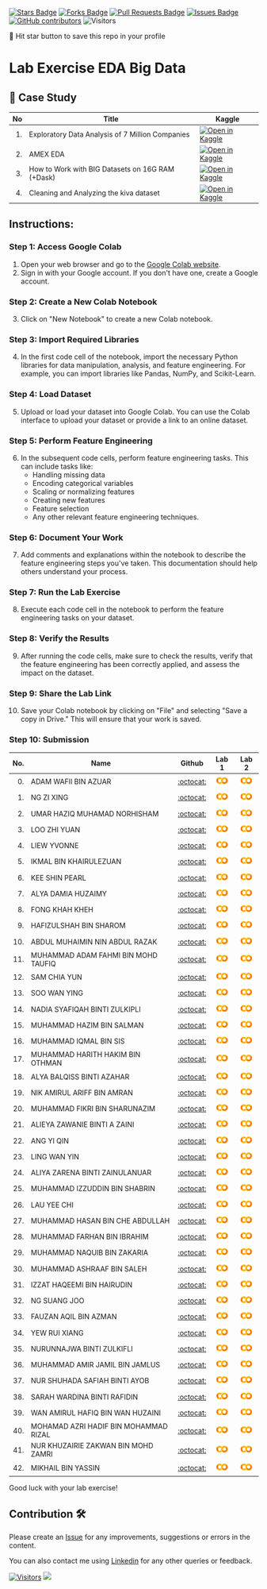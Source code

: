 
<a href="https://github.com/drshahizan/Python_EDA/stargazers"><img src="https://img.shields.io/github/stars/drshahizan/Python_EDA" alt="Stars Badge"/></a>
<a href="https://github.com/drshahizan/Python_EDA/network/members"><img src="https://img.shields.io/github/forks/drshahizan/Python_EDA" alt="Forks Badge"/></a>
<a href="https://github.com/drshahizan/Python_EDA/pulls"><img src="https://img.shields.io/github/issues-pr/drshahizan/Python_EDA" alt="Pull Requests Badge"/></a>
<a href="https://github.com/drshahizan/Python_EDA/issues"><img src="https://img.shields.io/github/issues/drshahizan/Python_EDA" alt="Issues Badge"/></a>
<a href="https://github.com/drshahizan/Python_EDA/graphs/contributors"><img alt="GitHub contributors" src="https://img.shields.io/github/contributors/drshahizan/Python_EDA?color=2b9348"></a>
![Visitors](https://api.visitorbadge.io/api/visitors?path=https%3A%2F%2Fgithub.com%2Fdrshahizan%2FPython_EDA&labelColor=%23d9e3f0&countColor=%23697689&style=flat)

🌟 Hit star button to save this repo in your profile

# Lab Exercise EDA Big Data

## 📖 Case Study
| No | Title   |  Kaggle |
| -----: | -----  | ------ | 
| 1. | Exploratory Data Analysis of 7 Million Companies |  [![Open in Kaggle](https://img.shields.io/static/v1?label=&message=Kaggle&labelColor=grey&color=blue&logo=kaggle)](https://www.kaggle.com/code/zelalemgetahun/eda-of-7-million-company-dataset) |
| 2. | AMEX EDA |  [![Open in Kaggle](https://img.shields.io/static/v1?label=&message=Kaggle&labelColor=grey&color=blue&logo=kaggle)](https://www.kaggle.com/code/ambrosm/amex-eda-which-makes-sense/notebook) |
| 3. | How to Work with BIG Datasets on 16G RAM (+Dask) |  [![Open in Kaggle](https://img.shields.io/static/v1?label=&message=Kaggle&labelColor=grey&color=blue&logo=kaggle)](https://www.kaggle.com/code/yuliagm/how-to-work-with-big-datasets-on-16g-ram-dask) |
| 4. | Cleaning and Analyzing the kiva dataset |  [![Open in Kaggle](https://img.shields.io/static/v1?label=&message=Kaggle&labelColor=grey&color=blue&logo=kaggle)](https://www.kaggle.com/code/omaymaali/cleaning-data-eda/notebook) |

## Instructions:

### Step 1: Access Google Colab

1. Open your web browser and go to the [Google Colab website](https://colab.research.google.com/).
2. Sign in with your Google account. If you don't have one, create a Google account.

### Step 2: Create a New Colab Notebook

3. Click on "New Notebook" to create a new Colab notebook.

### Step 3: Import Required Libraries

4. In the first code cell of the notebook, import the necessary Python libraries for data manipulation, analysis, and feature engineering. For example, you can import libraries like Pandas, NumPy, and Scikit-Learn.

### Step 4: Load Dataset

5. Upload or load your dataset into Google Colab. You can use the Colab interface to upload your dataset or provide a link to an online dataset.

### Step 5: Perform Feature Engineering

6. In the subsequent code cells, perform feature engineering tasks. This can include tasks like:
   - Handling missing data
   - Encoding categorical variables
   - Scaling or normalizing features
   - Creating new features
   - Feature selection
   - Any other relevant feature engineering techniques.

### Step 6: Document Your Work

7. Add comments and explanations within the notebook to describe the feature engineering steps you've taken. This documentation should help others understand your process.

### Step 7: Run the Lab Exercise

8. Execute each code cell in the notebook to perform the feature engineering tasks on your dataset.

### Step 8: Verify the Results

9. After running the code cells, make sure to check the results, verify that the feature engineering has been correctly applied, and assess the impact on the dataset.

### Step 9: Share the Lab Link

10. Save your Colab notebook by clicking on "File" and selecting "Save a copy in Drive." This will ensure that your work is saved.

### Step 10: Submission

| No.  | Name | Github |Lab 1 | Lab 2 |
| ---: | ----------------------------------------- | :----------------------: | :----------------------: | :----------------------: | 
| 0.   | ADAM WAFII BIN AZUAR                      |  [:octocat:](https://github.com/Jokeryde) |<a href=""><img src="../../../images/colab.png" width="24px" height="24px"></a> | <a href=""><img src="../../../images/colab.png" width="24px" height="24px"></a> | 
| 1.   | NG ZI XING                     |  [:octocat:](https://github.com/ngzxing) |<a href="https://colab.research.google.com/drive/1wInIiCjdxaXaoWditsflQqAIMAvVY9bn"><img src="../../../images/colab.png" width="24px" height="24px"></a> | <a href="https://colab.research.google.com/drive/1y8v4zRyQuCs1auBuYPUW4ZewayXFORL3"><img src="../../../images/colab.png" width="24px" height="24px"></a> | 
| 2.   | UMAR HAZIQ MUHAMAD NORHISHAM                    |  [:octocat:](https://github.com/umarhaziq) |<a href="https://colab.research.google.com/drive/1Se4f3VBTk_bkeb2r63lQjG7LNuYvEEHV?usp=sharing"><img src="../../../images/colab.png" width="24px" height="24px"></a> | <a href="https://colab.research.google.com/drive/1FSFc3BRe0DLeektI8E9TJmp1Ctz6nJmd?usp=sharing"><img src="../../../images/colab.png" width="24px" height="24px"></a> | 
| 3.   | LOO ZHI YUAN                      |  [:octocat:](https://github.com/lzy0007) |<a href="https://colab.research.google.com/drive/1ghnIx5FKQSGmsA7Rr6BwbWmN9KoGC2mD?usp=sharing"><img src="../../../images/colab.png" width="24px" height="24px"></a> | <a href="https://colab.research.google.com/drive/1EvPi6QdSiZ31r-vL_jCpSmtmewqDdMlL?usp=sharing"><img src="../../../images/colab.png" width="24px" height="24px"></a> | 
| 4.   | LIEW YVONNE                      |  [:octocat:](https://github.com/Yvonneee24) | <a href="https://colab.research.google.com/drive/1pO6TLfooIybrv0_kYcL-6TDRDmLoreWv?usp=sharing"><img src="../../../images/colab.png" width="24px" height="24px"></a> | <a href="https://colab.research.google.com/drive/1dk_OW1WCFhoCoPU-egaQ9ePkz1LDnLgT?usp=sharing"><img src="../../../images/colab.png" width="24px" height="24px"></a> | 
| 5.   | IKMAL BIN KHAIRULEZUAN                     |  [:octocat:]([https://github.com/Ikkha02]) |<a href="https://colab.research.google.com/drive/1xNTPl3IO-DZDoU0WE9EJ2_LFmomtMniK?usp=sharing"><img src="../../../images/colab.png" width="24px" height="24px"></a> | <a href="https://colab.research.google.com/drive/1R5wMqZexUvQ7KkLImbsslN54deEakT8H?usp=sharing"><img src="../../../images/colab.png" width="24px" height="24px"></a> | 
| 6.   | KEE SHIN PEARL                  |  [:octocat:](https://github.com/shinpearll) |<a href="https://colab.research.google.com/drive/1kdCf8WJ-HkPEpMm2lqpOy77DvtUcFeUC?usp=sharing"><img src="../../../images/colab.png" width="24px" height="24px"></a> | <a href="https://colab.research.google.com/drive/1M4Ci5eVXVA8FGzSCI6vDsRj5AkXvjkBk?usp=sharing"><img src="../../../images/colab.png" width="24px" height="24px"></a> | 
| 7.   | ALYA DAMIA HUZAIMY                      |  [:octocat:](https://github.com/alydmia) | <a href="https://colab.research.google.com/drive/1sMc2Ick3xNJ-yUBTE6kdD5FviU8e2X3I?usp=sharing"><img src="../../../images/colab.png" width="24px" height="24px"></a> | <a href="https://colab.research.google.com/drive/1MvMWuQDs5WgaqsPShLiB1ORnUI11_umE?usp=sharing"><img src="../../../images/colab.png" width="24px" height="24px"></a> | 
| 8.   | FONG KHAH KHEH                      |  [:octocat:](https://github.com/khahkhehhh) | <a href="https://colab.research.google.com/drive/1p8pAO5HN6QX08fLeGteoiIYQ3NnJuGKy?usp=sharing"><img src="../../../images/colab.png" width="24px" height="24px"></a> | <a href="https://colab.research.google.com/drive/1cBIwM3uly4XQ4b9LhspQG0DNBlhoCfzg?usp=sharing"><img src="../../../images/colab.png" width="24px" height="24px"></a> | 
| 9.   | HAFIZULSHAH BIN SHAROM                      |  [:octocat:](https://github.com/Hafizulshah) | <a href="https://colab.research.google.com/drive/1Pku73yQrXK_KDc6VDdGKJmHJXg0jT4jf?usp=sharing"><img src="../../../images/colab.png" width="24px" height="24px"></a> | <a href="https://colab.research.google.com/drive/1LgcUSsxtL08RiuFctwFze6Qynb28EWDq?usp=sharing"><img src="../../../images/colab.png" width="24px" height="24px"></a> | 
| 10.   | ABDUL MUHAIMIN NIN ABDUL RAZAK                      |  [:octocat:](https://github.com/Muhaimin005) | <a href="https://colab.research.google.com/drive/1tjlymYNVUnwRJJmQwRsMZx_SFbKP6Ld2?usp=sharing"><img src="../../../images/colab.png" width="24px" height="24px"></a> | <a href="https://colab.research.google.com/drive/1Xl4QVHlXPpHCjgDCkChyrKr-PpKftWop?usp=sharing"><img src="../../../images/colab.png" width="24px" height="24px"></a> |
| 11.   | MUHAMMAD ADAM FAHMI BIN MOHD TAUFIQ                      |  [:octocat:](https://github.com/adamochie) | <a href="https://colab.research.google.com/drive/18b9nWVyXG2jUDY8Aeq2dcusysw68UCnV?usp=sharing"><img src="../../../images/colab.png" width="24px" height="24px"></a> | <a href="https://colab.research.google.com/drive/1BL_bXTLp0CzUBTaBsBHREuYSeMzMlGNR?usp=sharing"><img src="../../../images/colab.png" width="24px" height="24px"></a> | 
| 12.   | SAM CHIA YUN                   |  [:octocat:](https://github.com/ChiayunSam) | <a href="https://colab.research.google.com/drive/1xZBadnxOPGtVkkApo-Ube2q5XMR_uXo8"><img src="../../../images/colab.png" width="24px" height="24px"></a> | <a href="https://colab.research.google.com/drive/12cyaOaG0DNsKqRURz_jvUOHk9WFc3x-P"><img src="../../../images/colab.png" width="24px" height="24px"></a> | 
| 13.   | SOO WAN YING               |  [:octocat:](https://github.com/soowanying) | <a href="https://colab.research.google.com/drive/1gIwKxK5FJ3RZdLy3PcEwwa1CQ3lCyqKM#scrollTo=3a42145e"><img src="../../../images/colab.png" width="24px" height="24px"></a> | <a href="https://colab.research.google.com/drive/1xG44ODcwD3ynI6r1TbwRQpeeX3MC3PTo#scrollTo=cKXbOXalwquf"><img src="../../../images/colab.png" width="24px" height="24px"></a> | 
| 14.   | NADIA SYAFIQAH BINTI ZULKIPLI               |  [:octocat:](https://github.com/nadiamel) | <a href="https://colab.research.google.com/drive/11rOCNHTmYO3XGUIC4Oz8U-1ZfCFWra6o?usp=sharing"><img src="../../../images/colab.png" width="24px" height="24px"></a> | <a href="https://colab.research.google.com/drive/1NFoZ5IXv_WNP_fV2xZFzJnQY0-RK0gHp?usp=sharing"><img src="../../../images/colab.png" width="24px" height="24px"></a> | 
| 15.   | MUHAMMAD HAZIM BIN SALMAN               |  [:octocat:](https://github.com/hazimSalman) | <a href="https://colab.research.google.com/drive/1qO_7ZKFtMSrk3Czq7_IUwnclN5fNpcHS?usp=sharing"><img src="../../../images/colab.png" width="24px" height="24px"></a> | <a href="https://colab.research.google.com/drive/1CgUN-2hQd5Tk3jfOLgRYOowxe-1_l2eB?usp=sharing"><img src="../../../images/colab.png" width="24px" height="24px"></a> | 
| 16.   | MUHAMMAD IQMAL BIN SIS              |  [:octocat:](https://github.com/Miqmal) | <a href="https://colab.research.google.com/drive/1gjzUlAixeuC_VU5lcFwmVJgwFPEhiOBD?usp=sharing"><img src="../../../images/colab.png" width="24px" height="24px"></a> | <a href="https://colab.research.google.com/drive/1BEsX02YwHNKsq40em1FFFL8N9WBoiWoo?usp=sharing"><img src="../../../images/colab.png" width="24px" height="24px"></a> | 
| 17.   | MUHAMMAD HARITH HAKIM BIN OTHMAN             |  [:octocat:](https://github.com/harithothman) | <a href="https://colab.research.google.com/drive/18qzktx4WW63ONfSJmzrE3VeB5zsHj2OB#scrollTo=d2c8af1e"><img src="../../../images/colab.png" width="24px" height="24px"></a> | <a href="https://colab.research.google.com/drive/1OFNS-eMw3LiNpaZI-A1UT7b-wgRGC-bf"><img src="../../../images/colab.png" width="24px" height="24px"></a> |
| 18.   | ALYA BALQISS BINTI AZAHAR             |  [:octocat:](https://github.com/aly4blqss) | <a href="https://colab.research.google.com/drive/1DDEZ9xlXKR9F6VP2Q-hc2z8hhQbgtGwD?usp=sharing"><img src="../../../images/colab.png" width="24px" height="24px"></a> | <a href="https://colab.research.google.com/drive/1Gske3Al3CRek4B1DNFmZJEPAqWNFw_C4?usp=sharing"><img src="../../../images/colab.png" width="24px" height="24px"></a> |
| 19.   | NIK AMIRUL ARIFF BIN AMRAN        |  [:octocat:](https://github.com/NikAmirulAriff) | <a href="https://colab.research.google.com/drive/1IuLeoSKhtNhd4stXNn-0UoHIfVyOq3b5?usp=sharing"><img src="../../../images/colab.png" width="24px" height="24px"></a> | <a href="https://colab.research.google.com/drive/1ZTegW5MZOjVpxTD3WlnLuuFJuDBPipRf?usp=sharing"><img src="../../../images/colab.png" width="24px" height="24px"></a> |
| 20.   | MUHAMMAD FIKRI BIN SHARUNAZIM        |  [:octocat:](https://github.com/fkrshrnzm) | <a href="https://colab.research.google.com/drive/16Lmrc0OM40n9LEOwP2VAh5paWE-E9bgR?usp=sharing"><img src="../../../images/colab.png" width="24px" height="24px"></a> | <a href="https://colab.research.google.com/drive/19gudiMcSDXZKWAsR8Kw_F8akJWXjIRL5?usp=sharing"><img src="../../../images/colab.png" width="24px" height="24px"></a> |
| 21.   | ALIEYA ZAWANIE BINTI A ZAINI       |  [:octocat:](https://github.com/AlieyaZawanie) | <a href="https://colab.research.google.com/drive/1iOSa0plhpzApApItnDa_GRtQNH6kMqP6?usp=sharing"><img src="../../../images/colab.png" width="24px" height="24px"></a> | <a href="https://colab.research.google.com/drive/1AQjThDKPfGS_eE1mx6SeSyBY8-XCVkdO?usp=sharing"><img src="../../../images/colab.png" width="24px" height="24px"></a> |
| 22.   | ANG YI QIN       |  [:octocat:](https://github.com/yiqin0209) | <a href="https://colab.research.google.com/drive/1bpGCXD5DyCM0_fS6vQ8OeMRTQR6MeRKO?usp=sharing"><img src="../../../images/colab.png" width="24px" height="24px"></a> | <a href="https://colab.research.google.com/drive/1wWT9ozGl2yFL7fFKDiVgR_gudN6YoC_V?usp=sharing"><img src="../../../images/colab.png" width="24px" height="24px"></a> |
| 23.   | LING WAN YIN      |  [:octocat:](https://github.com/WanYin0704) | <a href="https://colab.research.google.com/drive/1zMHzRxk_PQ2GUmDMX8dpHDBrDZml3-zc?usp=sharing"><img src="../../../images/colab.png" width="24px" height="24px"></a> | <a href="https://colab.research.google.com/drive/1untlPuvdFtxLAGIjRFETwXSl9JvDvRa8?usp=sharing"><img src="../../../images/colab.png" width="24px" height="24px"></a> |
| 24.   | ALIYA ZARENA BINTI ZAINULANUAR                     |  [:octocat:](https://github.com/alydmia) | <a href="https://colab.research.google.com/drive/1M1ly8fjml7zbBKd0dDELqjpXJSmVPWVg?usp=sharing"><img src="../../../images/colab.png" width="24px" height="24px"></a> | <a href=""><img src="../../../images/colab.png" width="24px" height="24px"></a> | 
| 25.   | MUHAMMAD IZZUDDIN BIN SHABRIN      |  [:octocat:](https://github.com/al1yaz) | <a href="https://colab.research.google.com/drive/11XjcZoUI6XU3Bof0Oh69VwlJ9Ki689La?authuser=1#scrollTo=TnpjCo2rfGLT"><img src="../../../images/colab.png" width="24px" height="24px"></a> | <a href="https://colab.research.google.com/drive/18qB5u1XdR5O56SvM1F5p14vmX8wF7Pur?authuser=1"><img src="../../../images/colab.png" width="24px" height="24px"></a> |
| 26.   | LAU YEE CHI      |  [:octocat:](https://github.com/faustinalyc) | <a href="https://colab.research.google.com/drive/13Wvxijx-MKN0oP71aDupaLTslx_HiBEp?usp=sharing"><img src="../../../images/colab.png" width="24px" height="24px"></a> | <a href="https://colab.research.google.com/drive/17EDngbpEJ4cH_LUqEYSmCFEEazle_jqj?usp=sharing"><img src="../../../images/colab.png" width="24px" height="24px"></a> |
| 27.   | MUHAMMAD HASAN BIN CHE ABDULLAH      |  [:octocat:](https://github.com/Hasan-Che) | <a href="https://colab.research.google.com/drive/1KfGusNjHqLQx8RPmCJRFZuQ6rTGEhbIF?usp=sharing"><img src="../../../images/colab.png" width="24px" height="24px"></a> | <a href="https://colab.research.google.com/drive/1laEUI1LxmF68WTixyefUvrIgNK5Sa9Nm?usp=sharing"><img src="../../../images/colab.png" width="24px" height="24px"></a> |
| 28.   | MUHAMMAD FARHAN BIN IBRAHIM      |  [:octocat:](https://github.com/farhanibrhim) | <a href="https://colab.research.google.com/drive/1LguQPeignAVByLgnJzuoICYXJGrl4Ugb?usp=sharing"><img src="../../../images/colab.png" width="24px" height="24px"></a> | <a href="https://colab.research.google.com/drive/1AF6_StHiFR96JTdy7ybF0TLXUWq5QlOy?usp=sharing"><img src="../../../images/colab.png" width="24px" height="24px"></a> |
| 29.   | MUHAMMAD NAQUIB BIN ZAKARIA      |  [:octocat:](https://github.com/nqbzkr01) | <a href="https://colab.research.google.com/drive/1PuTEo5Ez01KV9R22HLixXTZqobJT1JOK?usp=sharing"><img src="../../../images/colab.png" width="24px" height="24px"></a> | <a href="https://colab.research.google.com/drive/17s6aB3QLq2KlgGjkLhPa--UUw-LXlVjf?usp=sharing"><img src="../../../images/colab.png" width="24px" height="24px"></a> |
| 30.   | MUHAMMAD ASHRAAF BIN SALEH      |  [:octocat:](https://github.com/AshraafSaleh) | <a href="https://colab.research.google.com/drive/13NUtS3lMJOQrRl_YEy6IewLg0oa8A4KJ?usp=sharing"><img src="../../../images/colab.png" width="24px" height="24px"></a> | <a href="https://colab.research.google.com/drive/16jVM8gM2yHUwOCYdVXaNsHMbuTX50ygf?usp=sharing"><img src="../../../images/colab.png" width="24px" height="24px"></a> |
| 31.   | IZZAT HAQEEMI BIN HAIRUDIN    |  [:octocat:](https://github.com/izzatHaqeemi) | <a href="https://colab.research.google.com/drive/1dL_qWf1F0axEmqwzLiag2mMpQ3GfVvCw?usp=sharing"><img src="../../../images/colab.png" width="24px" height="24px"></a> | <a href="https://colab.research.google.com/drive/1EjDKw_xyP5tPyO3E_PhKpIzQvuhFfjWI?usp=sharing"><img src="../../../images/colab.png" width="24px" height="24px"></a> |
| 32.   | NG SUANG JOO      |  [:octocat:](https://github.com/SuangJoo) | <a href="https://colab.research.google.com/drive/1KXxliAVhP9rPL4z9FDm_owkTvRteNb3b"><img src="../../../images/colab.png" width="24px" height="24px"></a> | <a href="https://colab.research.google.com/drive/1G2xATxDbNSfv_bAYyk0X5wjYsDauaTko#scrollTo=Xmzwt4lszFsL"><img src="../../../images/colab.png" width="24px" height="24px"></a> |
| 33.   | FAUZAN AQIL BIN AZMAN    |  [:octocat:](https://github.com/FauzanAqil26) | <a href=""><img src="../../../images/colab.png" width="24px" height="24px"></a> | <a href=""><img src="../../../images/colab.png" width="24px" height="24px"></a> |
| 34.   | YEW RUI XIANG    |  [:octocat:](https://github.com/yruixiang) | <a href="https://colab.research.google.com/drive/1d27rcvdLeE82vLQ9pKR6rmaGZrnZvclB?usp=sharing"><img src="../../../images/colab.png" width="24px" height="24px"></a> | <a href="https://colab.research.google.com/drive/1zmb0YSufeOpPOZqjol_cwycDrP8VF5fB?usp=sharing"><img src="../../../images/colab.png" width="24px" height="24px"></a> |
| 35.   | NURUNNAJWA BINTI ZULKIFLI    |  [:octocat:](https://github.com/Nurunnajwa12) | <a href="https://colab.research.google.com/drive/12FHRYB_8pddz0NRi3M371M2LbvVtjRQH?usp=sharing"><img src="../../../images/colab.png" width="24px" height="24px"></a> | <a href="https://colab.research.google.com/drive/1FgstuXGLRAH1wZHXBI4SFstqVknmAnp8?usp=sharing"><img src="../../../images/colab.png" width="24px" height="24px"></a> |
| 36.   | MUHAMMAD AMIR JAMIL BIN JAMLUS    |  [:octocat:](https://github.com/AmirJamilJamlus) | <a href="https://colab.research.google.com/drive/1zqgHEj8hbSSav6U4Ne7h0OMewWKcSfNK#scrollTo=bfea3268"><img src="../../../images/colab.png" width="24px" height="24px"></a> | <a href="https://colab.research.google.com/drive/1KDNMJleyNiZv82NKjmo5MoP2pAyBPE6B#scrollTo=c6f37cdb"><img src="../../../images/colab.png" width="24px" height="24px"></a> |
| 37.   | NUR SHUHADA SAFIAH BINTI AYOB    |  [:octocat:](https://github.com/ShuhadaSafiah) | <a href="https://colab.research.google.com/drive/187rx_c5HJB2QCMqj5W8HmVQ8t-4d0tkb"><img src="../../../images/colab.png" width="24px" height="24px"></a> | <a href="https://colab.research.google.com/drive/1kR85I89PI9XxkeAYRNgKpGdoGs5gVSCg"><img src="../../../images/colab.png" width="24px" height="24px"></a> |
| 38.   | SARAH WARDINA BINTI RAFIDIN    |  [:octocat:](https://github.com/sarahwardina) | <a href="https://colab.research.google.com/drive/1aqAnKoZZwBRicm0DdMKIc4YR6areRdR-#scrollTo=BCKNoNd21Cza"><img src="../../../images/colab.png" width="24px" height="24px"></a> | <a href="https://colab.research.google.com/drive/17djK-iWniEae4ds8eX83KdzbFSOdbQcN#scrollTo=4f014b94"><img src="../../../images/colab.png" width="24px" height="24px"></a> |
| 39.   | WAN AMIRUL HAFIQ BIN WAN HUZAINI    |  [:octocat:](https://github.com/Hafiq02) | <a href="https://colab.research.google.com/drive/1wgvVatKDzJcWQ6qEbieJt31H2KFm3mUP?usp=sharing"><img src="../../../images/colab.png" width="24px" height="24px"></a> | <a href="https://colab.research.google.com/drive/1ubCm4jn-gBivoQHSWabw3fakP1S5cqMQ?usp=sharing"><img src="../../../images/colab.png" width="24px" height="24px"></a> |
| 40.   | MOHAMAD AZRI HADIF BIN MOHAMMAD RIZAL    |  [:octocat:](https://github.com/azkatsuragi) | <a href="https://colab.research.google.com/drive/1k8HMJQuR7tEJJykelTQVB61nrz8azh67?usp=sharing"><img src="../../../images/colab.png" width="24px" height="24px"></a> | <a href="https://colab.research.google.com/drive/11Btxj0Ch-5GbfpAUfNjzZeCe15MGURfD?usp=sharing"><img src="../../../images/colab.png" width="24px" height="24px"></a> |
| 41.   | NUR KHUZAIRIE ZAKWAN BIN MOHD ZAMRI    |  [:octocat:](https://github.com/nurkhuzairiezakwan) | <a href="https://colab.research.google.com/drive/1nMsBwtHNKLESOoZHrU5B3K6Vwom3Hse9?usp=sharing"><img src="../../../images/colab.png" width="24px" height="24px"></a> | <a href="https://colab.research.google.com/drive/1CzZslf_v_ckB8GutDFLaCPrADqkzbDBU?usp=sharing"><img src="../../../images/colab.png" width="24px" height="24px"></a> |
| 42.   | MIKHAIL BIN YASSIN   |  [:octocat:](https://github.com/mikhaiiy) | <a href="https://colab.research.google.com/drive/1wc37R6E6G9Fooou4xklQfFZWTdmtkTTb?usp=sharing"><img src="../../../images/colab.png" width="24px" height="24px"></a> | <a href="https://colab.research.google.com/drive/1pWWLgxKhRdI_iIu-FbcVg2qeLTRmxLjF?usp=sharing"><img src="../../../images/colab.png" width="24px" height="24px"></a> |

Good luck with your lab exercise!



## Contribution 🛠️
Please create an [Issue](https://github.com/drshahizan/Python_EDA/issues) for any improvements, suggestions or errors in the content.

You can also contact me using [Linkedin](https://www.linkedin.com/in/drshahizan/) for any other queries or feedback.

[![Visitors](https://api.visitorbadge.io/api/visitors?path=https%3A%2F%2Fgithub.com%2Fdrshahizan&labelColor=%23697689&countColor=%23555555&style=plastic)](https://visitorbadge.io/status?path=https%3A%2F%2Fgithub.com%2Fdrshahizan)
![](https://hit.yhype.me/github/profile?user_id=81284918)



